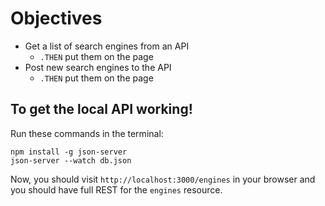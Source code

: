 # Objectives

- Get a list of search engines from an API
  - `.THEN` put them on the page
- Post new search engines to the API
  - `.THEN` put them on the page

## To get the local API working!

Run these commands in the terminal:

```
npm install -g json-server
json-server --watch db.json
```

Now, you should visit `http://localhost:3000/engines` in your browser and you should have full REST for the `engines` resource.
